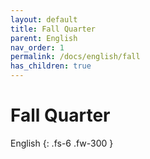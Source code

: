 ```yaml
---
layout: default
title: Fall Quarter
parent: English
nav_order: 1
permalink: /docs/english/fall
has_children: true
---
```


# Fall Quarter

English
{: .fs-6 .fw-300 }

